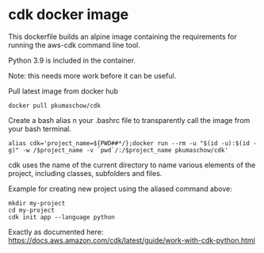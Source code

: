 # cdk docker image

This dockerfile builds an alpine image containing the requirements for running the aws-cdk command line tool.

Python 3.9 is included in the container.

Note: this needs more work before it can be useful.

Pull latest image from docker hub

```
docker pull pkumaschow/cdk
```

Create a bash alias n your .bashrc file to transparently call the image from your bash terminal.

```
alias cdk='project_name=${PWD##*/};docker run --rm -u "$(id -u):$(id -g)" -w /$project_name -v `pwd`/:/$project_name pkumaschow/cdk'
```

cdk uses the name of the current directory to name various elements of the project, including classes, subfolders and files.

Example for creating new project using the aliased command above:

```
mkdir my-project
cd my-project
cdk init app --language python
```
Exactly as documented here: https://docs.aws.amazon.com/cdk/latest/guide/work-with-cdk-python.html

